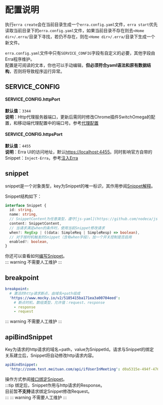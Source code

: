 # 配置说明
执行`erra create`会在当前目录生成一个`erra.config.yaml`文件，`erra start`优先读取当前目录下的`erra.config.yaml`文件，如果当前目录不存在则去`<Home dir>/.erra/`目录下寻找，若仍不存在，则在`<Home dir>/.erra/`目录下生成一个新文件。

`erra.config.yaml`文件中只有`SERVICE_CONFIG`字段有自定义的必要，其他字段由Erra程序维护。  
配置是可阅读的文本，你也可以手动编辑，**但必须符合yaml语法和原有数据结构**，否则将导致程序运行异常。

## SERVICE_CONFIG
#### SERVICE_CONFIG.httpPort
**默认值**：`3344`  
**说明**：Http代理服务器端口，更新后需同时修改Chrome插件SwitchOmega的配置，和移动端代理配置中的端口号。参考[代理配置](./start.md##代理配置)  

#### SERVICE_CONFIG.httpsPort
**默认值**：`4455`  
**说明**：Erra UI的访问地址，默认[https://localhost:4455](https://localhost:4455)。同时影响官方自带的Snippet：`Inject-Erra`，参考[注入Erra](./guide.md#注入erra界面)  

## snippet
snippet是一个对象类型，key为Snippet的唯一标识，其作用参阅[Snippet解释](./design.md#snippet解释)。  

Snippet结构如下：
```ts
interface Snippet {
  id: string,
  name: string,
  // SnippetContent为任意类型，遵守[js-yaml](https://github.com/nodeca/js-yaml)语法即可。
  content: SnippetContent,
  // 当请求满足when的条件时，使用当前Snippet修改请求
  when?: RegExp | ((data: SimpleReq | SimpleResp) => boolean),
  // 对于按时机触发的Snippet（含有when字段），加一个开关控制是否启用
  enabled?: boolean,
}
```
你还可以查看如何[编写Snippet](./guide.md#编写snippet)。  
::: warning
不需要人工维护
:::

## breakpoint
```yaml
breakpoint:
  # 激活的http请求断点，由域名+path组成
  'https://www.mocky.io/v2/5185415ba171ea3a00704eed':
    # 断点时机，数组类型，允许值：request、response
    - response
    - request
```
::: warning
不需要人工维护
:::

## apiBindSnippet
Key为请求的http请求的域名+path，value为SnippetId。请求与Snippet的绑定关系建立后，Snippet将自动修改http请求内容。  
```yaml
apiBindSnippet:
  'http://zoom.test.meituan.com/api/ifUserInMeeting': d0a5315e-494f-4760-8859-be42d3e26e8c
```
操作方式参阅[接口绑定Snippet](./guide.md#接口绑定snippet)。  
:::tip
绑定后，Snippet作用与http请求的Response。  
目前暂**不支持**请求绑定Snippet修改Request。  
:::
::: warning
不需要人工维护
:::


